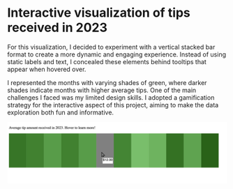 # Interactive visualization of tips received in 2023

For this visualization, I decided to experiment with a vertical stacked bar format to create a more dynamic and engaging experience. Instead of using static labels and text, I concealed these elements behind tooltips that appear when hovered over.

I represented the months with varying shades of green, where darker shades indicate months with higher average tips. One of the main challenges I faced was my limited design skills. I adopted a gamification strategy for the interactive aspect of this project, aiming to make the data exploration both fun and informative.

![Interactive chart](hw_interactive.png)